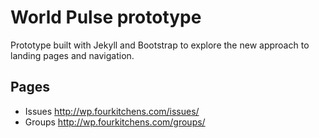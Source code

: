 # World Pulse prototype

Prototype built with Jekyll and Bootstrap to explore the new approach to landing pages and navigation.

## Pages

* Issues http://wp.fourkitchens.com/issues/
* Groups http://wp.fourkitchens.com/groups/
